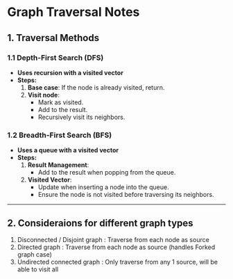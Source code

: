 # Graph Traversal Notes

## 1. Traversal Methods

### 1.1 Depth-First Search (DFS)
- **Uses recursion with a visited vector**  
- **Steps:**
  1. **Base case**: If the node is already visited, return.
  2. **Visit node**:
     - Mark as visited.
     - Add to the result.
     - Recursively visit its neighbors.

### 1.2 Breadth-First Search (BFS)
- **Uses a queue with a visited vector**  
- **Steps:**
  1. **Result Management**:
     - Add to the result when popping from the queue.
  2. **Visited Vector**:
     - Update when inserting a node into the queue.
     - Ensure the node is not visited before traversing its neighbors.
---

## 2. Consideraions for different graph types
1. Disconnected / Disjoint graph : Traverse from each node as source
2. Directed graph : Traverse from each node as source (handles Forked graph case)
3. Undirected connected graph : Only traverse from any 1 source, will be able to visit all 
